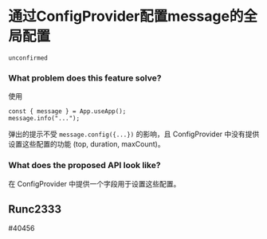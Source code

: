 # 通过ConfigProvider配置message的全局配置

`unconfirmed`

### What problem does this feature solve?

使用

```
const { message } = App.useApp();
message.info("...");
```

弹出的提示不受 `message.config({...})` 的影响，且 ConfigProvider 中没有提供设置这些配置的功能 (top, duration, maxCount)。

### What does the proposed API look like?

在 ConfigProvider 中提供一个字段用于设置这些配置。

<!-- generated by ant-design-issue-helper. DO NOT REMOVE -->

## Runc2333

#40456
